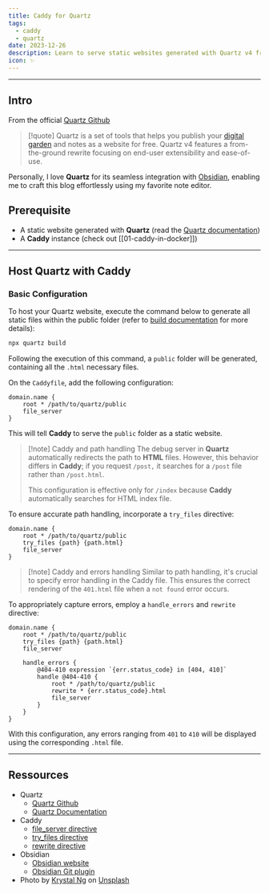 ```yaml
---
title: Caddy for Quartz
tags:
  - caddy
  - quartz
date: 2023-12-26
description: Learn to serve static websites generated with Quartz v4 from Obsidian Vault using only Caddy.
icon: ✨
---
```


---

## Intro

From the official [Quartz Github](https://github.com/jackyzha0/quartz)

> [!quote]
> Quartz is a set of tools that helps you publish your [digital garden](https://jzhao.xyz/posts/networked-thought) and notes as a website for free. Quartz v4 features a from-the-ground rewrite focusing on end-user extensibility and ease-of-use.

Personally, I love **Quartz** for its seamless integration with [Obsidian](https://obsidian.md/), enabling me to craft this blog effortlessly using my favorite note editor.

## Prerequisite

- A static website generated with **Quartz** (read the [Quartz documentation](https://quartz.jzhao.xyz/))
- A **Caddy** instance (check out [[01-caddy-in-docker]])

---

## Host Quartz with Caddy

### Basic Configuration

To host your Quartz website, execute the command below to generate all static files within the public folder (refer to [build documentation](https://quartz.jzhao.xyz/build) for more details):

```bash
npx quartz build
```

Following the execution of this command, a `public` folder will be generated, containing all the `.html` necessary files.

On the `Caddyfile`, add the following configuration:

```text
domain.name {
	root * /path/to/quartz/public
	file_server
}
```

This will tell **Caddy** to serve the `public` folder as a static website.

> [!note] Caddy and path handling
> The debug server in **Quartz** automatically redirects the path to **HTML** files. However, this behavior differs in **Caddy**; if you request `/post,` it searches for a `/post` file rather than `/post.html`.
>
> This configuration is effective only for `/index` because **Caddy** automatically searches for HTML index file.

To ensure accurate path handling, incorporate a `try_files` directive:

```text {3}
domain.name {
	root * /path/to/quartz/public
	try_files {path} {path.html}
	file_server
}
```

> [!note] Caddy and errors handling
> Similar to path handling, it's crucial to specify error handling in the Caddy file. This ensures the correct rendering of the `401.html` file when a `not found` error occurs.

To appropriately capture errors, employ a `handle_errors` and `rewrite` directive:

```text {6-13}
domain.name {
	root * /path/to/quartz/public
	try_files {path} {path.html}
	file_server

	handle_errors {
		@404-410 expression `{err.status_code} in [404, 410]`
		handle @404-410 {
			root * /path/to/quartz/public
			rewrite * {err.status_code}.html
			file_server
		}
	}
}
```

With this configuration, any errors ranging from `401` to `410` will be displayed using the corresponding `.html` file.

---

## Ressources

- Quartz
  - [Quartz Github](https://github.com/jackyzha0/quartz)
  - [Quartz Documentation](https://www.quartz-scheduler.org/documentation/)
- Caddy
  - [file_server directive](https://caddyserver.com/docs/caddyfile/directives/file_server)
  - [try_files directive](https://caddyserver.com/docs/caddyfile/directives/try_files#try-files)
  - [rewrite directive](https://caddyserver.com/docs/caddyfile/directives/rewrite#rewrite)
- Obsidian
  - [Obsidian website](https://obsidian.md/)
  - [Obsidian Git plugin](https://github.com/denolehov/obsidian-git)
- Photo by [Krystal Ng](https://unsplash.com/@bykrystal?utm_content=creditCopyText&utm_medium=referral&utm_source=unsplash) on [Unsplash](https://unsplash.com/photos/purple-cyrstal-quarts-stone-PrQqQVPzmlw?utm_content=creditCopyText&utm_medium=referral&utm_source=unsplash)
